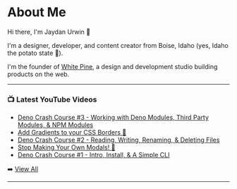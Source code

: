 # About Me

Hi there, I'm Jaydan Urwin 👋

I'm a designer, developer, and content creator from Boise, Idaho (yes, Idaho the potato state 🥔).

I'm the founder of [White Pine](https://whitepine.studio), a design and development studio building products on the web.

--- 

### 📺 Latest YouTube Videos 
<!-- YOUTUBE:START -->
- [Deno Crash Course #3 - Working with Deno Modules, Third Party Modules, &amp; NPM Modules](https://www.youtube.com/watch?v=RcroQDLwTLg)
- [Add Gradients to your CSS Borders 🌈](https://www.youtube.com/watch?v=TbGYn6iPW8s)
- [Deno Crash Course #2 - Reading, Writing, Renaming, &amp; Deleting Files](https://www.youtube.com/watch?v=bbUkaPKoXw8)
- [Stop Making Your Own Modals! 🛑](https://www.youtube.com/watch?v=2QC2xNxKQso)
- [Deno Crash Course #1 - Intro, Install, &amp; A Simple CLI](https://www.youtube.com/watch?v=GtpyEGDtMOc)
<!-- YOUTUBE:END --> 

➡️ [View All](https://youtube.com/@LittleSticks) 

---

<!--
**jaydanurwin/jaydanurwin** is a ✨ _special_ ✨ repository because its `README.md` (this file) appears on your GitHub profile.

Here are some ideas to get you started:

- 🔭 I’m currently working on ...
- 🌱 I’m currently learning ...
- 👯 I’m looking to collaborate on ...
- 🤔 I’m looking for help with ...
- 💬 Ask me about ...
- 📫 How to reach me: ...
- 😄 Pronouns: ...
- ⚡ Fun fact: ...
-->
